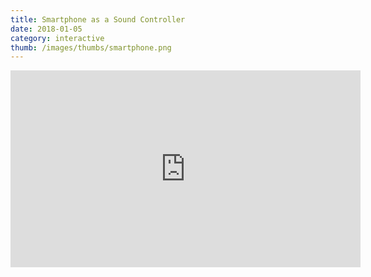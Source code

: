 ```yaml
---
title: Smartphone as a Sound Controller
date: 2018-01-05
category: interactive
thumb: /images/thumbs/smartphone.png
---
```


<iframe width="560" height="315" src="https://www.youtube.com/embed/K4JKxJh0TFU" title="YouTube video player" frameborder="0" allow="accelerometer; autoplay; clipboard-write; encrypted-media; gyroscope; picture-in-picture" allowfullscreen></iframe>
